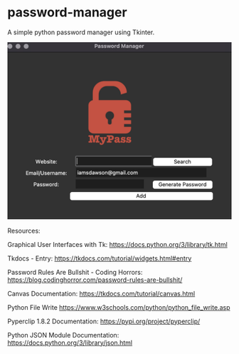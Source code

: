 # password-manager
 A simple python password manager using Tkinter.


![Alt text](/mypass.png?raw=true "MyPass")


Resources: 

Graphical User Interfaces with Tk:
https://docs.python.org/3/library/tk.html

Tkdocs - Entry:
https://tkdocs.com/tutorial/widgets.html#entry

Password Rules Are Bullshit - Coding Horrors:
https://blog.codinghorror.com/password-rules-are-bullshit/

Canvas Documentation:
https://tkdocs.com/tutorial/canvas.html

Python File Write
https://www.w3schools.com/python/python_file_write.asp

Pyperclip 1.8.2 Documentation: 
https://pypi.org/project/pyperclip/

Python JSON Module Documentation: 
https://docs.python.org/3/library/json.html